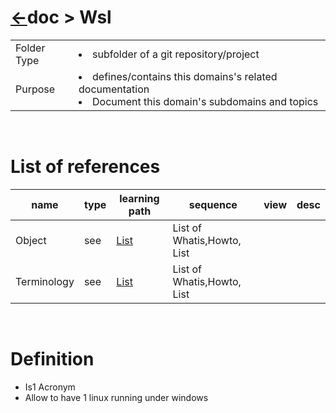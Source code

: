 <head><link rel="stylesheet" href="../../md.css"/><script src="../../md.js"></script></head>

[//]: #(Reference)
[Repo_Readme]:      ../README.md
[Object_list]:       ./list/object_list.md
[Term_list]:  ./list/term_list.md



# [&larr;][Repo_Readme]doc > Wsl
|||
|-|-|
|Folder Type|<li>subfolder of a git repository/project</li>|
|Purpose|<li>defines/contains this domains's related documentation</li><li>Document this domain's subdomains and topics</li>|
<br>


# List of references
|name|type|learning path|sequence|view|desc|
|-|-|-|-|-|-|
|Object|see|[List][Object_list]|List of Whatis,Howto, List
|Terminology|see|[List][Term_list]|List of Whatis,Howto, List
<br>

# Definition
- Is1 Acronym
- Allow to have 1 linux running under windows
